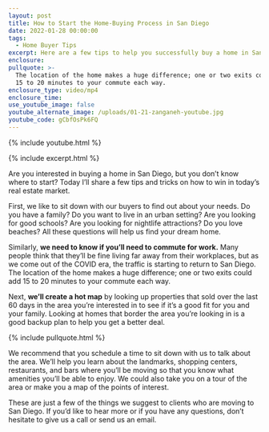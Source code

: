 ```yaml
---
layout: post
title: How to Start the Home-Buying Process in San Diego
date: 2022-01-28 00:00:00
tags:
  - Home Buyer Tips
excerpt: Here are a few tips to help you successfully buy a home in San Diego.
enclosure:
pullquote: >-
  The location of the home makes a huge difference; one or two exits could add
  15 to 20 minutes to your commute each way.
enclosure_type: video/mp4
enclosure_time:
use_youtube_image: false
youtube_alternate_image: /uploads/01-21-zanganeh-youtube.jpg
youtube_code: gCbfOsPk6FQ
---
```

{% include youtube.html %}

{% include excerpt.html %}

Are you interested in buying a home in San Diego, but you don’t know where to start? Today I’ll share a few tips and tricks on how to win in today’s real estate market.

First, we like to sit down with our buyers to find out about your needs. Do you have a family? Do you want to live in an urban setting? Are you looking for good schools? Are you looking for nightlife attractions? Do you love beaches? All these questions will help us find your dream home.

Similarly, **we need to know if you’ll need to commute for work.** Many people think that they’ll be fine living far away from their workplaces, but as we come out of the COVID era, the traffic is starting to return to San Diego. The location of the home makes a huge difference; one or two exits could add 15 to 20 minutes to your commute each way.

Next, **we’ll create a hot map** by looking up properties that sold over the last 60 days in the area you’re interested in to see if it’s a good fit for you and your family. Looking at homes that border the area you’re looking in is a good backup plan to help you get a better deal.

{% include pullquote.html %}

We recommend that you schedule a time to sit down with us to talk about the area. We’ll help you learn about the landmarks, shopping centers, restaurants, and bars where you’ll be moving so that you know what amenities you’ll be able to enjoy. We could also take you on a tour of the area or make you a map of the points of interest.

These are just a few of the things we suggest to clients who are moving to San Diego. If you’d like to hear more or if you have any questions, don’t hesitate to give us a call or send us an email.
